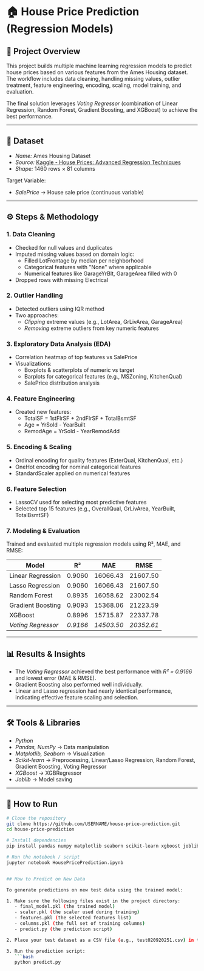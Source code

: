 # 🏠 House Price Prediction (Regression Models)

## 📌 Project Overview
This project builds multiple machine learning regression models to predict house prices based on various features from the Ames Housing dataset.  
The workflow includes data cleaning, handling missing values, outlier treatment, feature engineering, encoding, scaling, model training, and evaluation.  

The final solution leverages *Voting Regressor* (combination of Linear Regression, Random Forest, Gradient Boosting, and XGBoost) to achieve the best performance.  

---

## 📂 Dataset
- *Name:* Ames Housing Dataset  
- *Source:* [Kaggle - House Prices: Advanced Regression Techniques](https://www.kaggle.com/c/house-prices-advanced-regression-techniques/data)  
- *Shape:* 1460 rows × 81 columns  

Target Variable:  
- *SalePrice* → House sale price (continuous variable)  

---

## ⚙ Steps & Methodology

### 1. Data Cleaning
- Checked for null values and duplicates  
- Imputed missing values based on domain logic:
  - Filled LotFrontage by median per neighborhood  
  - Categorical features with "None" where applicable  
  - Numerical features like GarageYrBlt, GarageArea filled with 0  
- Dropped rows with missing Electrical  

### 2. Outlier Handling
- Detected outliers using IQR method  
- Two approaches:
  - *Clipping* extreme values (e.g., LotArea, GrLivArea, GarageArea)  
  - *Removing* extreme outliers from key numeric features  

### 3. Exploratory Data Analysis (EDA)
- Correlation heatmap of top features vs SalePrice  
- Visualizations:
  - Boxplots & scatterplots of numeric vs target  
  - Barplots for categorical features (e.g., MSZoning, KitchenQual)  
  - SalePrice distribution analysis  

### 4. Feature Engineering
- Created new features:
  - TotalSF = 1stFlrSF + 2ndFlrSF + TotalBsmtSF  
  - Age = YrSold - YearBuilt  
  - RemodAge = YrSold - YearRemodAdd  

### 5. Encoding & Scaling
- Ordinal encoding for quality features (ExterQual, KitchenQual, etc.)  
- OneHot encoding for nominal categorical features  
- StandardScaler applied on numerical features  

### 6. Feature Selection
- LassoCV used for selecting most predictive features  
- Selected top 15 features (e.g., OverallQual, GrLivArea, YearBuilt, TotalBsmtSF)  

### 7. Modeling & Evaluation
Trained and evaluated multiple regression models using R², MAE, and RMSE:  

| Model | R² | MAE | RMSE |
|-------|------|---------|---------|
| Linear Regression | 0.9060 | 16066.43 | 21607.50 |
| Lasso Regression | 0.9060 | 16066.43 | 21607.50 |
| Random Forest | 0.8935 | 16058.62 | 23002.54 |
| Gradient Boosting | 0.9093 | 15368.06 | 21223.59 |
| XGBoost | 0.8996 | 15715.87 | 22337.78 |
| *Voting Regressor* | *0.9166* | *14503.50* | *20352.61* |

---

## 📊 Results & Insights
- The *Voting Regressor* achieved the best performance with *R² = 0.9166* and lowest error (MAE & RMSE).  
- Gradient Boosting also performed well individually.  
- Linear and Lasso regression had nearly identical performance, indicating effective feature scaling and selection.  

---

## 🛠 Tools & Libraries
- *Python*  
- *Pandas, NumPy* → Data manipulation  
- *Matplotlib, Seaborn* → Visualization  
- *Scikit-learn* → Preprocessing, Linear/Lasso Regression, Random Forest, Gradient Boosting, Voting Regressor  
- *XGBoost* → XGBRegressor  
- *Joblib* → Model saving  

---

## 🚀 How to Run
```bash
# Clone the repository
git clone https://github.com/USERNAME/house-price-prediction.git
cd house-price-prediction

# Install dependencies
pip install pandas numpy matplotlib seaborn scikit-learn xgboost joblib

# Run the notebook / script
jupyter notebook HousePricePrediction.ipynb


## How to Predict on New Data

To generate predictions on new test data using the trained model:

1. Make sure the following files exist in the project directory:
   - final_model.pkl (the trained model)
   - scaler.pkl (the scaler used during training)
   - features.pkl (the selected features list)
   - columns.pkl (the full set of training columns)
   - predict.py (the prediction script)

2. Place your test dataset as a CSV file (e.g., test020920251.csv) in the same folder.

3. Run the prediction script:
   ```bash
   python predict.py